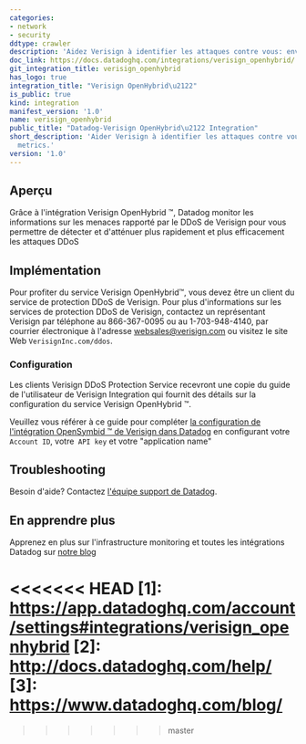 ```yaml
---
categories:
- network
- security
ddtype: crawler
description: 'Aidez Verisign à identifier les attaques contre vous: envoyez-lui vos métriques HAProxy.'
doc_link: https://docs.datadoghq.com/integrations/verisign_openhybrid/
git_integration_title: verisign_openhybrid
has_logo: true
integration_title: "Verisign OpenHybrid\u2122"
is_public: true
kind: integration
manifest_version: '1.0'
name: verisign_openhybrid
public_title: "Datadog-Verisign OpenHybrid\u2122 Integration"
short_description: 'Aider Verisign à identifier les attaques contre vous: envoyez-lui vos métriques HAProxy
  metrics.'
version: '1.0'
---
```


## Aperçu

Grâce à l'intégration Verisign OpenHybrid ™, Datadog monitor les informations sur les menaces rapporté par le DDoS de Verisign pour vous permettre de détecter et d'atténuer plus rapidement et plus efficacement les attaques DDoS

## Implémentation

Pour profiter du service Verisign OpenHybrid™, vous devez être un client du service de protection DDoS de Verisign. Pour plus d'informations sur les services de protection DDoS de Verisign, contactez un représentant Verisign par téléphone au 866-367-0095 ou au 1-703-948-4140, par courrier électronique à l'adresse websales@verisign.com ou visitez le site Web `VerisignInc.com/ddos`.

### Configuration

Les clients Verisign DDoS Protection Service recevront une copie du guide de l'utilisateur de Verisign Integration qui fournit des détails sur la configuration du service Verisign OpenHybrid ™.

Veuillez vous référer à ce guide pour compléter [la configuration de l'intégration OpenSymbid ™ de Verisign dans Datadog](https://app.datadoghq.com/account/settings#integrations/verisign_openhybrid) en configurant votre `Account ID`, votre` API key` et votre "application name"

## Troubleshooting
Besoin d'aide? Contactez  [l'équipe support de Datadog](http://docs.datadoghq.com/help/).

## En apprendre plus
Apprenez en plus sur l'infrastructure monitoring et toutes les intégrations Datadog sur [notre blog](https://www.datadoghq.com/blog/)

<<<<<<< HEAD
[1]: https://app.datadoghq.com/account/settings#integrations/verisign_openhybrid
[2]: http://docs.datadoghq.com/help/
[3]: https://www.datadoghq.com/blog/
=======
>>>>>>> master
